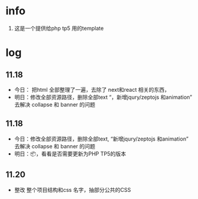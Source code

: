 # info

1. 这是一个提供给php tp5 用的template

# log

## 11.18

- 今日： 把html 全部整理了一遍，去除了 next和react 相关的东西，
- 明日：修改全部资源路径，删除全部text “，新增jqury/zeptojs 和animation” 去解决 collapse 和 banner 的问题

## 11.18

- 今日：修改全部资源路径，删除全部text, “新增jqury/zeptojs 和animation” 去解决 collapse 和 banner 的问题
- 明日：📦，看看是否需要更新为PHP TP5的版本

## 11.20

- 整改 整个项目结构和css 名字，抽部分公共的CSS
